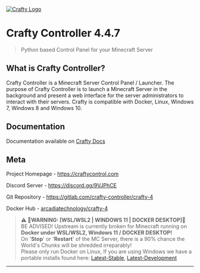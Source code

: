 [![Crafty Logo](https://gitlab.com/crafty-controller/crafty-4/-/raw/master/app/frontend/static/assets/images/logo_long.svg)](https://craftycontrol.com)

# Crafty Controller 4.4.7

> Python based Control Panel for your Minecraft Server

## What is Crafty Controller?

Crafty Controller is a Minecraft Server Control Panel / Launcher. The purpose
of Crafty Controller is to launch a Minecraft Server in the background and present
a web interface for the server administrators to interact with their servers. Crafty
is compatible with Docker, Linux, Windows 7, Windows 8 and Windows 10.

## Documentation

Documentation available on [Crafty Docs](https://docs.craftycontrol.com)

## Meta

Project Homepage - https://craftycontrol.com

Discord Server - https://discord.gg/9VJPhCE

Git Repository - https://gitlab.com/crafty-controller/crafty-4

Docker Hub - [arcadiatechnology/crafty-4](https://hub.docker.com/r/arcadiatechnology/crafty-4)

> ****⚠ 🔻WARNING: [WSL/WSL2 | WINDOWS 11 | DOCKER DESKTOP]🔻**** <br>
> BE ADVISED! Upstream is currently broken for Minecraft running on **Docker under WSL/WSL2, Windows 11 / DOCKER DESKTOP!** <br>
> On '**Stop**' or '**Restart**' of the MC Server, there is a 90% chance the World's Chunks will be shredded irreparably! <br>
> Please only run Docker on Linux, If you are using Windows we have a portable installs found here: [Latest-Stable](https://gitlab.com/crafty-controller/crafty-4/-/releases), [Latest-Development](https://gitlab.com/crafty-controller/crafty-4/-/jobs/artifacts/dev/download?job=win-dev-build)

---
